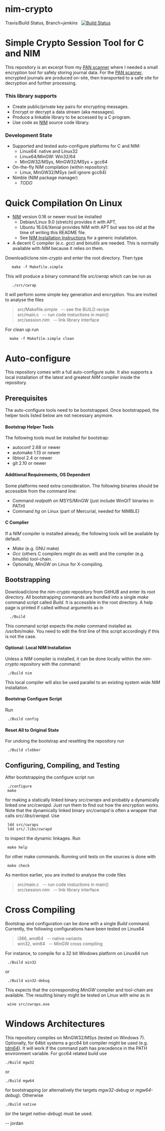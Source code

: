 # nim-crypto

Travis/Build Status, Branch=*jenkins* &nbsp; [![Build Status](https://travis-ci.org/mjfh/nim-crypto.svg?branch=jenkins)](https://travis-ci.org/mjfh/nim-crypto)

# Simple Crypto Session Tool for C and NIM

This repository is an excerpt from my
[PAN scanner](//mjh-it.com/post/deadpan-tooling)
where I needed a small encryption tool for safely storing journal data.
For the [PAN scanner](//mjh-it.com/post/deadpan-tooling), encrypted
journals are produced on-site, then transported to a safe site for
decryption and further processing.

### This library supports

 * Create public/private key pairs for encrypting messages.
 * Encrypt or decrypt a data stream (aka messages).
 * Produce a linkable library to be accessed by a C program.
 * Use code as [NIM](//nim-lang.org) source code library.

### Development State

 * Supported and tested auto-configure platforms for C and NIM:
   + Linux64: native and Linux32
   + Linux64/MinGW: Win32/64
   + MinGW32/MSys, MinGW32/MSys + gcc64
 * On-the-fly NIM compilation (within repository):
   + Linux, MinGW32/MSys (will ignore gcc64)
 * Nimble (NIM package manager)
   + *TODO*
   
# Quick Compilation On Linux

 * [NIM](//nim-lang.org) version 0.16 or newer must be installed
   + Debian/Linux 9.0 (stretch) provides it with APT,
   + Ubuntu 16.04/Xenial provides NIM with APT but was too old
     at the time of writing this README file.
   + See [NIM Installation Instructions](//nim-lang.org/download.html)
     for a generic installation.
 * A decent C compiler (e.c. *gcc*) and *binutils* are needed. This is
   normally available with *NIM* because it relies on them.
 
 Download/clone *nim-crypto* and enter the root directory. Then type
 
       make -f Makefile.simple
	   
 This will produce a binary command file *src/cwrap* which can
 be run as

       ./src/cwrap
	   
It will perform some simple key generation and encryption. You are
invited to analyse the files
 
> src/Makefile.simple &nbsp; -- see the BUILD recipe<br>
> src/main.c          &nbsp; -- run code instuctions in main()<br>
> src/session.nim     &nbsp; -- link library interface<br>

For clean up run

      make -f Makefile.simple clean

# Auto-configure

This repository comes with a full auto-configure suite. It also supports
a local installation of the latest and greatest *NIM* compiler inside
the repository.

## Prerequisites

The auto-configure tools need to be bootstrapped. Once bootstrapped,
the helper tools listed below are not necessary anymore.

#### Bootstrap Helper Tools

The following tools must be installed for bootstrap:

* autoconf 2.68 or newer
* automake 1.13 or newer
* libtool 2.4 or newer
* git 2.10 or newer

#### Additional Requirements, OS Dependent

Some platforms need extra consideration. The following binaries
should be accessible from the command line:

* Command *realpath* on MSYS/MinGW (just include WinGIT binaries in PATH)
* Command *hg* on Linux (part of Mercurial, needed for NIMBLE)

#### C Complier

If a *NIM* compiler is installed already, the following tools will
be available by default.

* *Make* (e.g. GNU make)
* *Gcc* (others C compilers might do as well) and the
  compiler (e.g. *binutils*) tool-chain.
* Optionally, *MinGW* on Linux for X-compiling.

## Bootstrapping

Download/clone the *nim-crypto* repository from GitHUB and enter its root
directory. All bootstrapping commands are bundled into a single *make*
command script called *Build*. It is accessible in the root
directory. A help page is printed if called without arguments as in

      ./Build

This command script expects the *make* command installed as
*/usr/bin/make*. You need to edit the first line of this script
accordingly if this is not the case.

#### Optional: Local NIM Installation

Unless a *NIM* compiler is installed, it can be done locally within
the *nim-crypto* repository with the command:

     ./Build nim
	 
This local compiler will also be used parallel to an existing system
wide *NIM* installation.

#### Bootstrap Configure Script

Run

     ./Build config

#### Reset All to Original State

For undoing the bootstrap and resetting the repository run

     ./Build clobber

## Configuring, Compiling, and Testing

After bootstrapping the configure script run

     ./configure
	 make

for making a statically linked binary *src/cwraps* and probably a
dynamically linked one *src/cwrapd*. Just run them to find out how the
encryption works. Note that the dynamically linked binary *src/cwrapd*
is often a wrapper that calls *src/.libs/cwrapd*. Use

     ldd src/cwraps
     ldd src/.libs/cwrapd
 
to inspect the dynamic linkages. Run

     make help
	 
for other make commands. Running unit tests on the sources is done with

     make check
	 
As mention earlier, you are invited to analyse the code files
 
> src/main.c          &nbsp; -- run code instuctions in main()<br>
> src/session.nim     &nbsp; -- link library interface<br>

# Cross Compiling

Bootstrap and configuration can be done with a single *Build*
command. Currently, the following configurations have been tested
on Linux64

> i386, amd64     &nbsp; -- native variants<br>
> win32, win64    &nbsp; -- MinGW cross compiling<br>

For instance, to compile for a 32 bit Windows platform on Linux64
run

     ./Build win32
	 
or

     ./Build win32-debug
	 
This expects that the corresponding *MinGW* compiler and tool-chain are
available. The resulting binary might be tested on Linux with *wine* as
in

     wine src/cwraps.exe

# Windows Architectures

This repository compiles on MinGW32/MSys (tested on Windows 7). Optionally,
for 64bit systems a gcc64 bit compiler might be used (e.g.
[tdm64](//tdm-gcc.tdragon.net)). It will work if the command path has
precedence in the PATH environment variable. For gcc64 related build use

    ./Build mgw32

or

    ./Build mgw64

for bootstrapping (or alternatively the targets *mgw32-debug* or
*mgw64-debug*). Otherwise

    ./Build native

(or the target *native-debug*) must be used.

-- jordan
